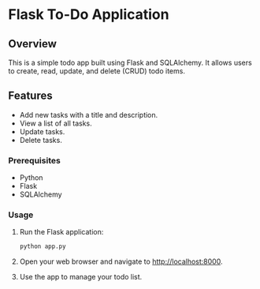 # Flask To-Do Application

## Overview

This is a simple todo app built using Flask and SQLAlchemy. It allows users to create, read, update, and delete (CRUD) todo items.

## Features
- Add new tasks with a title and description.
- View a list of all tasks.
- Update tasks.
- Delete tasks.

### Prerequisites

- Python
- Flask
- SQLAlchemy

### Usage

1. Run the Flask application:

    ```bash
    python app.py
    ```

2. Open your web browser and navigate to [http://localhost:8000](http://localhost:8000).

3. Use the app to manage your todo list.

<!-- # Give an execute permission to the script file of app
```[bash]
chmod +x ./todo-app/run_app.sh
```
# Runs the app
```[bash]
chmod ./todo-app/run_app.sh
```

The app will be accessible at http://localhost:8000.

$ flask shell
```[bash]
db.create_all()
```

Or push a context manually if using a plain python shell.

$ python

`from project import app, db`

`app.app_context().push()`

`db.create_all()` -->